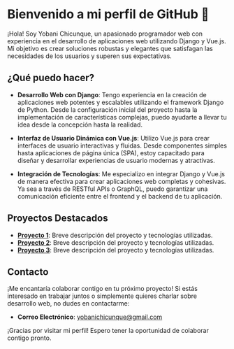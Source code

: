 # Bienvenido a mi perfil de GitHub 👋

¡Hola! Soy Yobani Chicunque, un apasionado programador web con experiencia en el desarrollo de aplicaciones web utilizando Django y Vue.js. Mi objetivo es crear soluciones robustas y elegantes que satisfagan las necesidades de los usuarios y superen sus expectativas.

## ¿Qué puedo hacer?

- **Desarrollo Web con Django**: Tengo experiencia en la creación de aplicaciones web potentes y escalables utilizando el framework Django de Python. Desde la configuración inicial del proyecto hasta la implementación de características complejas, puedo ayudarte a llevar tu idea desde la concepción hasta la realidad.

- **Interfaz de Usuario Dinámica con Vue.js**: Utilizo Vue.js para crear interfaces de usuario interactivas y fluidas. Desde componentes simples hasta aplicaciones de página única (SPA), estoy capacitado para diseñar y desarrollar experiencias de usuario modernas y atractivas.

- **Integración de Tecnologías**: Me especializo en integrar Django y Vue.js de manera efectiva para crear aplicaciones web completas y cohesivas. Ya sea a través de RESTful APIs o GraphQL, puedo garantizar una comunicación eficiente entre el frontend y el backend de tu aplicación.

## Proyectos Destacados

- **[Proyecto 1](link_al_proyecto_1)**: Breve descripción del proyecto y tecnologías utilizadas.
- **[Proyecto 2](link_al_proyecto_2)**: Breve descripción del proyecto y tecnologías utilizadas.
- **[Proyecto 3](link_al_proyecto_3)**: Breve descripción del proyecto y tecnologías utilizadas.

## Contacto

¡Me encantaría colaborar contigo en tu próximo proyecto! Si estás interesado en trabajar juntos o simplemente quieres charlar sobre desarrollo web, no dudes en contactarme:

- **Correo Electrónico**: [yobanichicunque@gmail.com](mailto:yobanichicunque@gmail.com)
<!--
- **Correo Electrónico**: [tu_correo@gmail.com](mailto:tu_correo@example.com)
- **LinkedIn**: [Tu Nombre en LinkedIn](link_a_tu_perfil)
- **Sitio Web Personal**: [www.tusitio.com](https://www.tusitio.com)
-->

¡Gracias por visitar mi perfil! Espero tener la oportunidad de colaborar contigo pronto.
